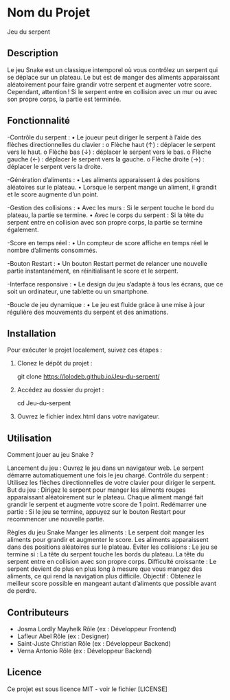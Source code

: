 # Nom du Projet
Jeu du serpent

## Description
Le jeu Snake est un classique intemporel où vous contrôlez un serpent qui se déplace sur un plateau. Le but est de manger des aliments apparaissant aléatoirement pour faire grandir votre serpent et augmenter votre score. Cependant, attention ! Si le serpent entre en collision avec un mur ou avec son propre corps, la partie est terminée.

## Fonctionnalité
-Contrôle du serpent :
•	Le joueur peut diriger le serpent à l’aide des flèches directionnelles du clavier : 
o	Flèche haut (↑) : déplacer le serpent vers le haut.
o	Flèche bas (↓) : déplacer le serpent vers le bas.
o	Flèche gauche (←) : déplacer le serpent vers la gauche.
o	Flèche droite (→) : déplacer le serpent vers la droite.

-Génération d’aliments :
•	Les aliments apparaissent à des positions aléatoires sur le plateau.
•	Lorsque le serpent mange un aliment, il grandit et le score augmente d’un point.

-Gestion des collisions :
•	Avec les murs : Si le serpent touche le bord du plateau, la partie se termine.
•	Avec le corps du serpent : Si la tête du serpent entre en collision avec son propre corps, la partie se termine également.

-Score en temps réel :
•	Un compteur de score affiche en temps réel le nombre d’aliments consommés.

-Bouton Restart :
•	Un bouton Restart permet de relancer une nouvelle partie instantanément, en réinitialisant le score et le serpent.

-Interface responsive :
•	Le design du jeu s’adapte à tous les écrans, que ce soit un ordinateur, une tablette ou un smartphone.

-Boucle de jeu dynamique :
•	Le jeu est fluide grâce à une mise à jour régulière des mouvements du serpent et des animations.

## Installation
Pour exécuter le projet localement, suivez ces étapes :

1. Clonez le dépôt du projet :
   
   git clone https://lolodeb.github.io/Jeu-du-serpent/
   
2. Accédez au dossier du projet :
   
   cd Jeu-du-serpent
   
3. Ouvrez le fichier index.html dans votre navigateur.

## Utilisation
Comment jouer au jeu Snake ?

Lancement du jeu :
Ouvrez le jeu dans un navigateur web.
Le serpent démarre automatiquement une fois le jeu chargé.
Contrôle du serpent :
Utilisez les flèches directionnelles de votre clavier pour diriger le serpent.
But du jeu :
Dirigez le serpent pour manger les aliments rouges apparaissant aléatoirement sur le plateau.
Chaque aliment mangé fait grandir le serpent et augmente votre score de 1 point.
Redémarrer une partie :
Si le jeu se termine, appuyez sur le bouton Restart pour recommencer une nouvelle partie.

Règles du jeu Snake
Manger les aliments :
Le serpent doit manger les aliments pour grandir et augmenter le score.
Les aliments apparaissent dans des positions aléatoires sur le plateau.
Éviter les collisions :
Le jeu se termine si : 
La tête du serpent touche les bords du plateau.
La tête du serpent entre en collision avec son propre corps.
Difficulté croissante :
Le serpent devient de plus en plus long à mesure que vous mangez des aliments, ce qui rend la navigation plus difficile.
Objectif :
Obtenez le meilleur score possible en mangeant autant d’aliments que possible avant de perdre.

## Contributeurs
- Josma Lordly Mayhelk Rôle (ex : Développeur Frontend)
- Lafleur Abel Rôle (ex : Designer)
- Saint-Juste Christian Rôle (ex : Développeur Backend)
- Verna Antonio Rôle (ex : Développeur Backend)
## Licence
Ce projet est sous licence MIT - voir le fichier [LICENSE]






